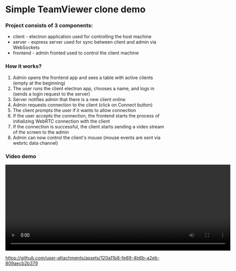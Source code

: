 # Simple TeamViewer clone demo

### Project consists of 3 components:

- client - electron application used for controlling the host machine
- server - express server used for sync between client and admin via WebSockets
- frontend - admin fronted used to control the client machine

### How it works?

1. Admin opens the frontend app and sees a table with active clients (empty at the beginning)
2. The user runs the client electron app, chooses a name, and logs in (sends a login request to the server)
3. Server notifies admin that there is a new client online
4. Admin requests connection to the client (click on Connect button)
5. The client prompts the user if it wants to allow connection
6. If the user accepts the connection, the frontend starts the process of initializing WebRTC connection with the client
7. If the connection is successful, the client starts sending a video stream of the screen to the admin
8. Admin can now control the client's mouse (mouse events are sent via webrtc data channel)

### Video demo

<video src="assets/demo.mp4" width="700" height="268" controls></video>

https://github.com/user-attachments/assets/120a11b8-fe69-4b6b-a2eb-809aecb2b379
